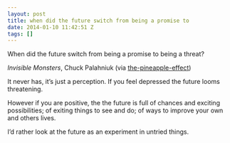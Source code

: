 ```yaml
---
layout: post
title: when did the future switch from being a promise to
date: 2014-01-10 11:42:51 Z
tags: []
---
```

When did the future switch from being a promise to being a threat?

_Invisible Monsters_, Chuck Palahniuk (via [the-pineapple-effect](http://the-pineapple-effect.tumblr.com/))

It never has, it’s just a perception. If you feel depressed the future looms threatening.

However if you are positive, the the future is full of chances and exciting possibilities; of exiting things to see and do; of ways to improve your own and others lives.

I’d rather look at the future as an experiment in untried things.

